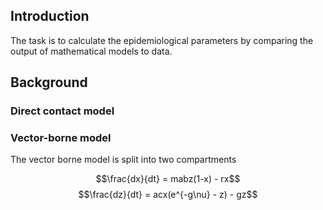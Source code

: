 ## Introduction

The task is to calculate the epidemiological parameters by comparing the
output of mathematical models to data.

## Background

### Direct contact model

### Vector-borne model

The vector borne model is split into two compartments

$$\frac{dx}{dt} = mabz(1-x) - rx$$
$$\frac{dz}{dt} = acx(e^{-g\nu} - z) - gz$$
